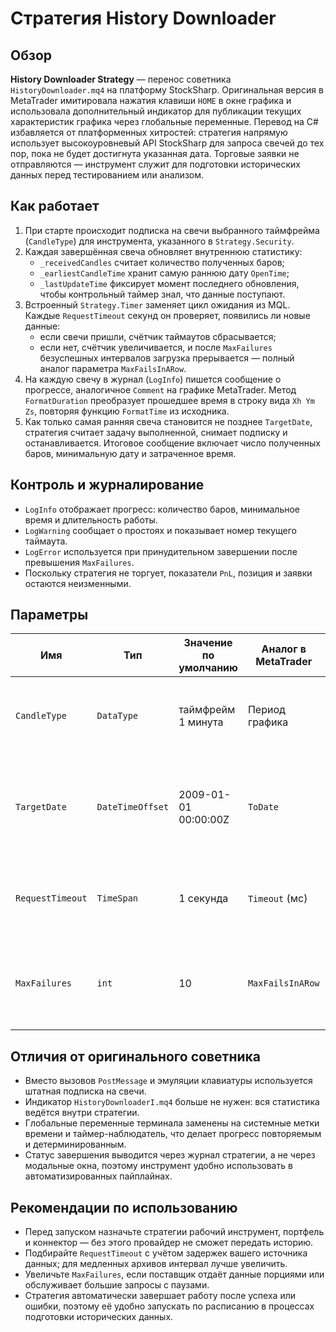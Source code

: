 # Стратегия History Downloader

## Обзор
**History Downloader Strategy** — перенос советника `HistoryDownloader.mq4` на платформу StockSharp. Оригинальная версия в
MetaTrader имитировала нажатия клавиши `HOME` в окне графика и использовала дополнительный индикатор для публикации текущих
характеристик графика через глобальные переменные. Перевод на C# избавляется от платформенных хитростей: стратегия напрямую
использует высокоуровневый API StockSharp для запроса свечей до тех пор, пока не будет достигнута указанная дата. Торговые заявки
не отправляются — инструмент служит для подготовки исторических данных перед тестированием или анализом.

## Как работает
1. При старте происходит подписка на свечи выбранного таймфрейма (`CandleType`) для инструмента, указанного в `Strategy.Security`.
2. Каждая завершённая свеча обновляет внутреннюю статистику:
   - `_receivedCandles` считает количество полученных баров;
   - `_earliestCandleTime` хранит самую раннюю дату `OpenTime`;
   - `_lastUpdateTime` фиксирует момент последнего обновления, чтобы контрольный таймер знал, что данные поступают.
3. Встроенный `Strategy.Timer` заменяет цикл ожидания из MQL. Каждые `RequestTimeout` секунд он проверяет, появились ли новые
   данные:
   - если свечи пришли, счётчик таймаутов сбрасывается;
   - если нет, счётчик увеличивается, и после `MaxFailures` безуспешных интервалов загрузка прерывается — полный аналог
     параметра `MaxFailsInARow`.
4. На каждую свечу в журнал (`LogInfo`) пишется сообщение о прогрессе, аналогичное `Comment` на графике MetaTrader. Метод
   `FormatDuration` преобразует прошедшее время в строку вида `Xh Ym Zs`, повторяя функцию `FormatTime` из исходника.
5. Как только самая ранняя свеча становится не позднее `TargetDate`, стратегия считает задачу выполненной, снимает подписку и
   останавливается. Итоговое сообщение включает число полученных баров, минимальную дату и затраченное время.

## Контроль и журналирование
- `LogInfo` отображает прогресс: количество баров, минимальное время и длительность работы.
- `LogWarning` сообщает о простоях и показывает номер текущего таймаута.
- `LogError` используется при принудительном завершении после превышения `MaxFailures`.
- Поскольку стратегия не торгует, показатели `PnL`, позиция и заявки остаются неизменными.

## Параметры
| Имя | Тип | Значение по умолчанию | Аналог в MetaTrader | Описание |
| --- | --- | --- | --- | --- |
| `CandleType` | `DataType` | таймфрейм 1 минута | Период графика | Какой временной интервал нужно загрузить из источника данных. |
| `TargetDate` | `DateTimeOffset` | 2009-01-01 00:00:00Z | `ToDate` | Минимально допустимое время открытия свечи; достижение порога означает успешную загрузку. |
| `RequestTimeout` | `TimeSpan` | 1 секунда | `Timeout` (мс) | Максимальная пауза между обновлениями до фиксации одного таймаута. |
| `MaxFailures` | `int` | 10 | `MaxFailsInARow` | Количество подряд идущих таймаутов, после которого процесс останавливается с ошибкой. |

## Отличия от оригинального советника
- Вместо вызовов `PostMessage` и эмуляции клавиатуры используется штатная подписка на свечи.
- Индикатор `HistoryDownloaderI.mq4` больше не нужен: вся статистика ведётся внутри стратегии.
- Глобальные переменные терминала заменены на системные метки времени и таймер-наблюдатель, что делает прогресс повторяемым и
  детерминированным.
- Статус завершения выводится через журнал стратегии, а не через модальные окна, поэтому инструмент удобно использовать в
  автоматизированных пайплайнах.

## Рекомендации по использованию
- Перед запуском назначьте стратегии рабочий инструмент, портфель и коннектор — без этого провайдер не сможет передать историю.
- Подбирайте `RequestTimeout` с учётом задержек вашего источника данных; для медленных архивов интервал лучше увеличить.
- Увеличьте `MaxFailures`, если поставщик отдаёт данные порциями или обслуживает большие запросы с паузами.
- Стратегия автоматически завершает работу после успеха или ошибки, поэтому её удобно запускать по расписанию в процессах подготовки исторических данных.
